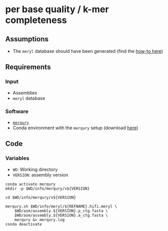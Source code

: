 # per base quality / k-mer completeness

## Assumptions

- The `meryl` database should have been generated (find the [how-to here](https://github.com/ccgproject/ccgp_assembly/tree/main/workflows/preasm#k-mer-counting))

## Requirements

### Input

- Assemblies
- `meryl` database

### Software

- [`merqury`](https://github.com/marbl/merqury)
- Conda environment with the `merqury` setup (download [here](https://github.com/ccgproject/ccgp_assembly/blob/main/workflows/conda_env/conda.env.merqury.yml))

## Code

### Variables

- `WD`: Working directory
- `VERSION`: assembly version 

```
conda activate merqury
mkdir -p $WD/info/merqury/v${VERSION}

cd $WD/info/merqury/v${VERSION}

merqury.sh $WD/info/meryl/${REFNAME}.hifi.meryl \
    $WD/asm/assembly.${VERSION}.p_ctg.fasta \
    $WD/asm/assembly.${VERSION}.a_ctg.fasta \
    merqury &> merqury.log
conda deactivate
```

